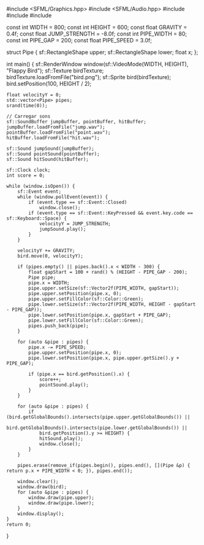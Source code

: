 #include <SFML/Graphics.hpp>
#include <SFML/Audio.hpp>
#include <vector>
#include <cstdlib>
#include <ctime>

const int WIDTH = 800;
const int HEIGHT = 600;
const float GRAVITY = 0.4f;
const float JUMP_STRENGTH = -8.0f;
const int PIPE_WIDTH = 80;
const int PIPE_GAP = 200;
const float PIPE_SPEED = 3.0f;

struct Pipe {
    sf::RectangleShape upper;
    sf::RectangleShape lower;
    float x;
};

int main() {
    sf::RenderWindow window(sf::VideoMode(WIDTH, HEIGHT), "Flappy Bird");
    sf::Texture birdTexture;
    birdTexture.loadFromFile("bird.png");
    sf::Sprite bird(birdTexture);
    bird.setPosition(100, HEIGHT / 2);

    float velocityY = 0;
    std::vector<Pipe> pipes;
    srand(time(0));

    // Carregar sons
    sf::SoundBuffer jumpBuffer, pointBuffer, hitBuffer;
    jumpBuffer.loadFromFile("jump.wav");
    pointBuffer.loadFromFile("point.wav");
    hitBuffer.loadFromFile("hit.wav");
    
    sf::Sound jumpSound(jumpBuffer);
    sf::Sound pointSound(pointBuffer);
    sf::Sound hitSound(hitBuffer);
    
    sf::Clock clock;
    int score = 0;

    while (window.isOpen()) {
        sf::Event event;
        while (window.pollEvent(event)) {
            if (event.type == sf::Event::Closed)
                window.close();
            if (event.type == sf::Event::KeyPressed && event.key.code == sf::Keyboard::Space) {
                velocityY = JUMP_STRENGTH;
                jumpSound.play();
            }
        }

        velocityY += GRAVITY;
        bird.move(0, velocityY);

        if (pipes.empty() || pipes.back().x < WIDTH - 300) {
            float gapStart = 100 + rand() % (HEIGHT - PIPE_GAP - 200);
            Pipe pipe;
            pipe.x = WIDTH;
            pipe.upper.setSize(sf::Vector2f(PIPE_WIDTH, gapStart));
            pipe.upper.setPosition(pipe.x, 0);
            pipe.upper.setFillColor(sf::Color::Green);
            pipe.lower.setSize(sf::Vector2f(PIPE_WIDTH, HEIGHT - gapStart - PIPE_GAP));
            pipe.lower.setPosition(pipe.x, gapStart + PIPE_GAP);
            pipe.lower.setFillColor(sf::Color::Green);
            pipes.push_back(pipe);
        }

        for (auto &pipe : pipes) {
            pipe.x -= PIPE_SPEED;
            pipe.upper.setPosition(pipe.x, 0);
            pipe.lower.setPosition(pipe.x, pipe.upper.getSize().y + PIPE_GAP);
            
            if (pipe.x == bird.getPosition().x) {
                score++;
                pointSound.play();
            }
        }

        for (auto &pipe : pipes) {
            if (bird.getGlobalBounds().intersects(pipe.upper.getGlobalBounds()) ||
                bird.getGlobalBounds().intersects(pipe.lower.getGlobalBounds()) ||
                bird.getPosition().y >= HEIGHT) {
                hitSound.play();
                window.close();
            }
        }

        pipes.erase(remove_if(pipes.begin(), pipes.end(), [](Pipe &p) { return p.x + PIPE_WIDTH < 0; }), pipes.end());

        window.clear();
        window.draw(bird);
        for (auto &pipe : pipes) {
            window.draw(pipe.upper);
            window.draw(pipe.lower);
        }
        window.display();
    }
    return 0;
}

